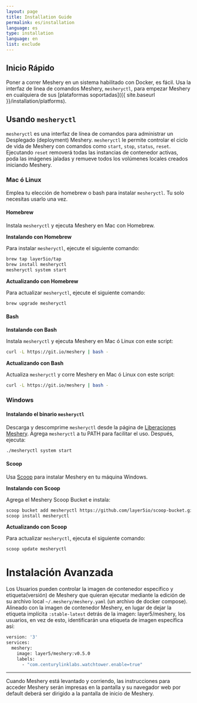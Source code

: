 ```yaml
---
layout: page
title: Installation Guide
permalink: es/installation
language: es
type: installation
language: en
list: exclude
---
```


<a name="getting-started"></a>

## Inicio Rápido

Poner a correr Meshery en un sistema habilitado con Docker, es fácil. Usa la interfaz de linea de comandos Meshery, `mesheryctl`, para empezar Meshery en cualquiera de sus [plataformas soportadas]({{ site.baseurl }}/installation/platforms).

## Usando `mesheryctl`

`mesheryctl` es una interfaz de línea de comandos para administrar un Desplegado (deployment) Meshery. `mesheryctl` le permite controlar el ciclo de vida de Meshery con comandos como `start`, `stop`, `status`, `reset`. Ejecutando `reset` removerá todas las instancias de contenedor activas, poda las imágenes jaladas y remueve todos los volúmenes locales creados iniciando Meshery.

### Mac ó Linux

Emplea tu elección de homebrew o bash para instalar `mesheryctl`. Tu solo necesitas usarlo una vez.

#### Homebrew

Instala `mesheryctl` y ejecuta Meshery en Mac con Homebrew.

**Instalando con Homebrew**

Para instalar `mesheryctl`, ejecute el siguiente comando:

```bash
brew tap layer5io/tap
brew install mesheryctl
mesheryctl system start
```

**Actualizando con Homebrew**

Para actualizar `mesheryctl`, ejecute el siguiente comando:

```bash
brew upgrade mesheryctl
```

#### Bash

**Instalando con Bash**

Instala `mesheryctl` y ejecuta Meshery en Mac ó Linux con este script:

```bash
curl -L https://git.io/meshery | bash -
```

**Actualizando con Bash**

Actualiza `mesheryctl` y corre Meshery en Mac ó Linux con este script:

```bash
curl -L https://git.io/meshery | bash -
```

### Windows

#### Instalando el binario `mesheryctl`

Descarga y descomprime `mesheryctl` desde la página de [Liberaciones Meshery](https://github.com/meshery/meshery/releases/latest). Agrega `mesheryctl` a tu PATH para facilitar el uso. Después, ejecuta:

```bash
./mesheryctl system start
```

#### Scoop

Usa [Scoop](https://scoop.sh) para instalar Meshery en tu máquina Windows.

**Instalando con Scoop**

Agrega el Meshery Scoop Bucket e instala:

```bash
scoop bucket add mesheryctl https://github.com/layer5io/scoop-bucket.git
scoop install mesheryctl
```

**Actualizando con Scoop**

Para actualizar `mesheryctl`, ejecuta el siguiente comando:

```bash
scoop update mesheryctl
```

# Instalación Avanzada

Los Usuarios pueden controlar la imagen de contenedor específico y etiqueta(versión) de Meshery que quieran ejecutar mediante la edición de su archivo local `~/.meshery/meshery.yaml` (un archivo de docker compose).
Alineado con la imagen de contenedor Meshery, en lugar de dejar la etiqueta implícita `:stable-latest` detrás de la imagen: layer5/meshery, los usuarios, en vez de esto, identificarán una etiqueta de imagen específica así:

```bash
version: '3'
services:
  meshery:
    image: layer5/meshery:v0.5.0
    labels:
      - "com.centurylinklabs.watchtower.enable=true"
```

---

Cuando Meshery está levantado y corriendo, las instrucciones para acceder Meshery serán impresas en la pantalla y su navegador web por default deberá ser dirigido a la pantalla de inicio de Meshery.